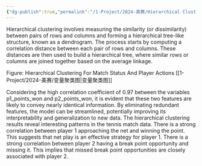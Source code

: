 ```yaml
---
{"dg-publish":true,"permalink":"/1-Project/2024-美赛/Hierarchical Clustering/"}
---
```


Hierarchical clustering involves measuring the similarity (or dissimilarity) between pairs of rows and columns and forming a hierarchical tree-like structure, known as a dendrogram. The process starts by computing a correlation distance between each pair of rows and columns. These distances are then used to build a hierarchical tree, where similar rows or columns are joined together based on the average linkage.

Figure: Hierarchical Clustering For Match Status And Player Actions
[[1-Project/2024-美赛/变量聚类图\|变量聚类图]]

Considering the high correlation coefficient of 0.97 between the variables p1_points_won and p2_points_won, it is evident that these two features are likely to convey nearly identical information. By eliminating redundant features, the model can be streamlined, potentially improving its interpretability and generalization to new data.
The hierarchical clustering results reveal interesting patterns in the tennis match data. There is a strong correlation between player 1 approaching the net and winning the point. This suggests that net play is an effective strategy for player 1. There is a strong correlation between player 2 having a break point opportunity and missing it. This implies that missed break point opportunities are closely associated with player 2.
